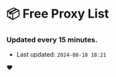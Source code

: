 # :package: Free Proxy List
### Updated every 15 minutes.

- Last updated: `2024-08-18 18:21`

:heart:
